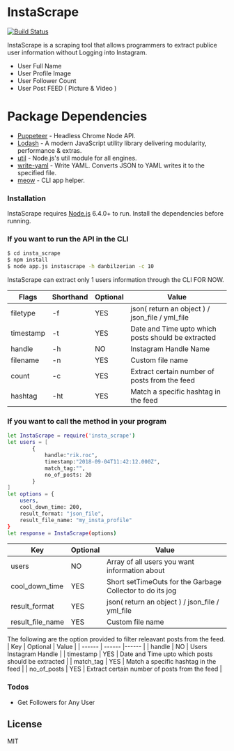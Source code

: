 # InstaScrape

[![Build Status](https://travis-ci.org/joemccann/dillinger.svg?branch=master)](https://travis-ci.org/joemccann/dillinger)


InstaScrape is a scraping tool that allows programmers to extract publice user information without Logging into Instagram.

 - User Full Name
 - User Profile Image
 - User Follower Count
 - User Post FEED ( Picture & Video )

# Package Dependencies

 * [Puppeteer](https://pptr.dev) - Headless Chrome Node API.
 * [Lodash](https://lodash.com/) - A modern JavaScript utility library delivering modularity, performance & extras.
 * [util](https://www.npmjs.com/package/util) - Node.js's util module for all engines.
 * [write-yaml](https://www.npmjs.com/package/write-yaml) - Write YAML. Converts JSON to YAML writes it to the specified file.
 * [meow](https://www.npmjs.com/package/meow) - CLI app helper.

### Installation

InstaScrape requires [Node.js](https://nodejs.org/) 6.4.0+ to run.
Install the dependencies before running.

### If you want to run the API in the CLI

```sh
$ cd insta_scrape
$ npm install
$ node app.js instascrape -h danbilzerian -c 10
```

InstaScrape can extract only 1 users information through the CLI FOR NOW.

| Flags | Shorthand | Optional | Value |
| ------ | ------| ------ |------ |
| filetype | -f | YES | json( return an object ) / json_file / yml_file |
| timestamp | -t | YES | Date and Time upto which posts should be extracted  |
| handle | -h | NO | Instagram Handle Name  |
| filename | -n | YES | Custom file name  |
| count | -c | YES | Extract certain number of posts from the feed  |
| hashtag | -ht | YES | Match a specific hashtag in the feed |


### If you want to call the method in your program

```sh
let InstaScrape = require('insta_scrape')
let users = [
        {
            handle:"rik.roc",
            timestamp:"2018-09-04T11:42:12.000Z",
            match_tag:"", 
            no_of_posts: 20
        }
]
let options = {
    users,
    cool_down_time: 200,
    result_format: "json_file",
    result_file_name: "my_insta_profile"
}
let response = InstaScrape(options)
```
| Key | Optional | Value |
| ------ | ------ |------ |
| users | NO | Array of all users you want information about |
| cool_down_time | YES | Short setTimeOuts for the Garbage Collector to do its jog |
| result_format | YES | json( return an object ) / json_file / yml_file |
| result_file_name | YES | Custom file name  |

The following are the option provided to filter releavant posts from the feed.
| Key | Optional | Value |
| ------ | ------ |------ |
| handle | NO | Users Instagram Handle |
| timestamp | YES | Date and Time upto which posts should be extracted |
| match_tag | YES | Match a specific hashtag in the feed |
| no_of_posts | YES | Extract certain number of posts from the feed |

### Todos

 - Get Followers for Any User

License
----

MIT